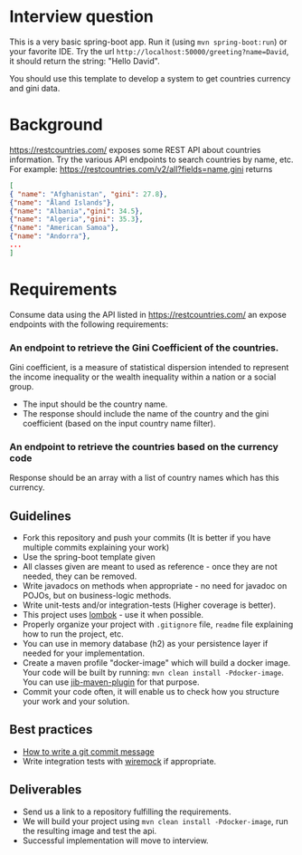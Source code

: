 Interview question
==================


This is a very basic spring-boot app. Run it (using `mvn spring-boot:run`) or your favorite IDE.
Try the url `http://localhost:50000/greeting?name=David`, it should return the string: "Hello David".

You should use this template to develop a system to get countries currency and gini data.

# Background
https://restcountries.com/ exposes some REST API about countries information.
Try the various API endpoints to search countries by name, etc.
For example:
https://restcountries.com/v2/all?fields=name,gini
returns
```json
[
{ "name": "Afghanistan", "gini": 27.8},
{"name": "Åland Islands"},
{"name": "Albania","gini": 34.5},
{"name": "Algeria","gini": 35.3},
{"name": "American Samoa"},
{"name": "Andorra"},
...
]
```

# Requirements
Consume data using the API listed in https://restcountries.com/ an expose endpoints with the following requirements:

### An endpoint to retrieve the Gini Coefficient of the countries. 
Gini coefficient, is a measure of statistical dispersion intended to represent the income inequality or the wealth inequality within a nation or a social group.
- The input should be the country name. 
- The response should include the name of the country and the gini coefficient (based on the input country name filter).

### An endpoint to retrieve the countries based on the currency code
Response should be an array with a list of country names which has this currency. 


## Guidelines
* Fork this repository and push your commits (It is better if you have  multiple commits explaining your work)
* Use the spring-boot template given
* All classes given are meant to used as reference - once they are not needed, they can be removed.
* Write javadocs on methods when appropriate - no need for javadoc on POJOs, but on business-logic methods.
* Write unit-tests and/or integration-tests (Higher coverage is better).
* This project uses [lombok](https://projectlombok.org/) - use it when possible.
* Properly organize your project with `.gitignore` file, `readme` file explaining how to run the project, etc.
* You can use in memory database (h2) as your persistence layer if needed for your implementation.
* Create a maven profile "docker-image" which will build a docker image. Your code will be built by running: `mvn clean install -Pdocker-image`. You can use [jib-maven-plugin](https://github.com/GoogleContainerTools/jib/tree/master/jib-maven-plugin) for that purpose. 
* Commit your code often, it will enable us to check how you structure your work and your solution.

## Best practices
* [How to write a git commit message](https://cbea.ms/git-commit/)
* Write integration tests with [wiremock](https://wiremock.org/docs/getting-started/) if appropriate.


## Deliverables
* Send us a link to a repository fulfilling the requirements.
* We will build your project using `mvn clean install -Pdocker-image`, run the resulting image and test the api.
* Successful implementation will move to interview.

